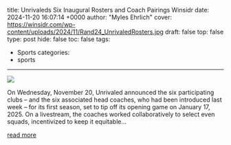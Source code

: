 title: Unrivaleds Six Inaugural Rosters and Coach Pairings Winsidr
date: 2024-11-20 16:07:14 +0000
author: "Myles Ehrlich"
cover: https://winsidr.com/wp-content/uploads/2024/11/Rand24_UnrivaledRosters.jpg
draft: false
top: false
type: post
hide: false
toc: false
tags:
  - Sports
categories:
  - sports
---

![](https://winsidr.com/wp-content/uploads/2024/11/Rand24_UnrivaledRosters.jpg)

On Wednesday, November 20, Unrivaled announced the six participating clubs – and the six associated head coaches, who had been introduced last week – for its first season, set to tip off its opening game on January 17, 2025. On a livestream, the coaches worked collaboratively to select even squads, incentivized to keep it equitable…

[read more](https://winsidr.com/2024/11/unrivaleds-six-inaugural-rosters-and-coach-pairings/)
